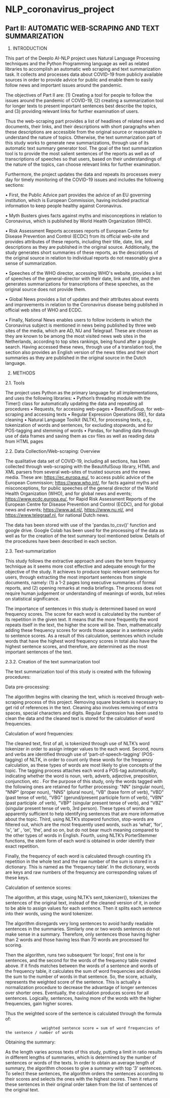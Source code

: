 # NLP_coronavirus_project
## Part II: AUTOMATIC WEB-SCRAPING AND TEXT SUMMARIZATION


1. INTRODUCTION


This part of the Deeplo AI-NLP project uses Natural Language Processing techniques and the Python Programming language as well as related libraries to accomplish an automatic web scraping and text summarization task. It collects and processes data about COVID-19 from publicly available sources in order to provide advice for public and enable them to easily follow news and important issues around the pandemic.  

The objectives of Part II are: (1) Creating a tool for people to follow the issues around the pandemic of COVID-19, (2) creating a summarization tool for longer texts to present important sentences best describe the topics, and (3) providing relevant links for further examination of users.

Thus the web-scraping part provides a list of headlines of related news and documents, their links, and their descriptions with short paragraphs when these descriptions are accessible from the original source or reasonable to understand the nature of topics.  Otherwise, the text summarization part of this study works to generate new summarizations, through use of its automatic text summary generator tool. The goal of the text summarization tool is to provide the most salient sentences of the reports as well as of transcriptions of speeches so that users, based on their understandings of the nature of the topics, can choose relevant links for further examination. 

Furthermore, the project updates the data and repeats its processes every day for timely monitoring of the COVID-19 issues and includes the following sections:

•	First, the Public Advice part provides the advice of an EU governing institution, which is European Commission, having included practical information to keep people healthy against Coronavirus. 

•	Myth Busters gives facts against myths and misconceptions in relation to Coronavirus, which is published by World Health Organization (WHO).

•	Risk Assessment Reports accesses reports of European Centre for Disease Prevention and Control (ECDC) from its official web-site and provides attributes of these reports, including their title, date, link, and descriptions as they are published in the original source. Additionally, the study generates short summaries of these reports, as the descriptions of the original source in relation to individual reports do not reasonably give a sense of summarization. 

•	Speeches of the WHO director, accessing WHO's website, provides a list of speeches of the general-director with their date, link and title, and then generates summarizations for transcriptions of these speeches, as the original source does not provide them. 

•	Global News provides a list of updates and their attributes about events and improvements in relation to the Coronavirus disease being published in official web sites of WHO and ECDC.

•	Finally, National News enables users to follow incidents in which the Coronavirus subject is mentioned in news being published by three web sites of the media, which are AD, NU and Telegraaf. These are chosen as they are known to be among the most visited news web sites in the Netherlands, according to top sites rankings, being found after a google search. Having accessed these news, through use of a translation tool, the section also provides an English version of the news titles and their short summaries as they are published in the original source in the Dutch language.


2. METHODS


2.1. Tools

The project uses Python as the primary language for all implementations, and uses the following libraries: 
•	Python’s threading module with the Timer() class for automatically updating the data and repeating all procedures
•	Requests, for accessing web-pages
•	BeautifulSoup, for web-scraping and accessing texts
•	Regular Expression Operations (RE), for data cleaning 
•	Natural Language Toolkit (NLTK), for processing texts, e.g., tokenization of words and sentences, for excluding stopwords, and for POS-tagging and stemming of words
•	Pandas, for handling data through use of data frames and saving them as csv files as well as reading data from HTML pages

2.2. Data Collection/Web-scraping: Overview

The qualitative data set of COVID-19, including all sections, has been collected through web-scraping with the BeautifulSoup library, HTML and XML parsers from several web-sites of trusted sources and the news media. These are: https://ec.europa.eu/, to access public advice of the European Commission; https://www.who.int/, for facts against myths and misconceptions, for public speeches of the general director of the World Health Organization (WHO), and for global news and events; https://www.ecdc.europa.eu/, for Rapid Risk Assessment Reports of the European Centre for Disease Prevention and Control (ECDC), and for global news and events; https://www.ad.nl/, https://www.nu.nl/, and https://www.telegraaf.nl, for national Dutch news.

The data has been stored with use of the 'pandas.to_csv()' function and google drive. Google Colab has been used for the processing of the data as well as for the creation of the text summary tool mentioned below. Details of the procedures have been described in each section.

2.3. Text-summarization 

This study follows the extractive approach and uses the term frequency technique as it seems more cost effective and adequate enough for the objective of the study. It achieves to produce topic relevant sentences for users, through extracting the most important sentences from single documents, namely: (1) a 1-2 pages long executive summaries of formal reports, and (2) opening remarks at media briefings. The process does not require human judgement or understanding of meanings of words, but relies on statistical significance. 

The importance of sentences in this study is determined based on word frequency scores. The score for each word is calculated by the number of its repetition in the given text. It means that the more frequently the word repeats itself in the text, the higher the score will be. Then, mathematically adding these frequency scores for words those appear in a sentence yields to sentence scores. As a result of this calculation, sentences which include words that have the highest word frequency scores in total also have the highest sentence scores, and therefore, are determined as the most important sentences of the text.

2.3.2. Creation of the text summarization tool

The text summarization tool of this study is created with the following procedures: 

Data pre-processing:

The algorithm begins with cleaning the text, which is received through web-scraping process of this project. Removing square brackets is necessary to get rid of references in the text. Cleaning also involves removing of extra spaces, special characters and digits. Regular Expression has been used to clean the data and the cleaned text is stored for the calculation of word frequencies.

Calculation of word frequencies:

The cleaned text, first of all, is tokenized through use of NLTK’s word tokenizer in order to assign integer values to the each word. Second, nouns and verbs are identified through use of ‘part-of-speech-tagging’ (POS-tagging) of NLTK, in order to count only these words for the frequency calculation, as these types of words are most likely to give concepts of the topic. The tagging process attaches each word a POS-tag automatically, indicating whether the word is noun, verb, adverb, adjective, preposition, conjunction, etc . For the purpose of this study, only the words tagged with the following ones are retained for further processing: "NN" (singular noun), "NNP" (proper noun), "NNS" (plural noun), "VB" (base form of verb), "VBD" (past tense of verb), "VBG" (gerund/present participle form of verb), "VBN" (past participle .of verb), "VBP" (singular present tense of verb), and "VBZ" (singular present tense of verb, 3rd person). These types of words are apparently sufficient to help identifying sentences that are more informative about the topic. 
Third, using NLTK’s stopword function, stop-words are filtered out, which are the most frequently used words, such as ‘what’, ‘for’, ‘is’, ‘at’ , ‘on’, ‘the’, and so on, but do not bear much meaning compared to the other types of words in English. Fourth, using NLTK’s PorterStemmer functions, the stem form of each word is obtained in order identify their exact repetition. 

Finally, the frequency of each word is calculated through counting it’s repetition in the whole text and the raw number of the sum is stored in a dictionary. This is named as the ‘frequency table’. In the dictionary, words are keys and raw numbers of the frequency are corresponding values of these keys.

Calculation of sentence scores:  

The algorithm, at this stage, using NLTK’s sent_tokenizer(), tokenizes the sentences of the original text, instead of the cleaned version of it, in order to be able to assign values for each sentence.  Then it splits each sentence into their words, using the word tokenizer.

The algorithm disregards very long sentences to avoid hardly readable sentences in the summaries. Similarly one or two words sentences do not make sense in a summary. Therefore, only sentences those having higher than 2 words and those having less than 70 words are processed for scoring. 
 
Then the algorithm, runs two subsequent ‘for loops’, first one is for sentences, and the second for the words of the frequency table created above. If it finds matches between the words of a sentence and words of the frequency table, it calculates the sum of word frequencies and divides the sum to the number of words in that sentence. So, the score, actually, represents the weighted score of the sentence. This is actually a normalization procedure to decrease the advantage of longer sentences over shorter ones. Eventually, the calculation produces scores for all sentences. Logically, sentences, having more of the words with the higher frequencies, gain higher scores.  

Thus the weighted score of the sentence is calculated through the formula of:

                    weighted sentence score = sum of word frequencies of the sentence / number of words

Obtaining the summary: 

As the length varies across texts of this study, putting a limit in ratio results in different lengths of summaries, which is determined by the number of sentences or words of the texts. In order to obtain an average length of summary, the algorithm chooses to give a summary with top ‘3’ sentences. To select these sentences, the algorithm orders the sentences according to their scores and selects the ones with the highest scores. Then it returns these sentences in their original order taken from the list of sentences of the original text. 
